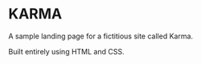 # KARMA

A sample landing page for a fictitious site called Karma.

Built entirely using HTML and CSS.
